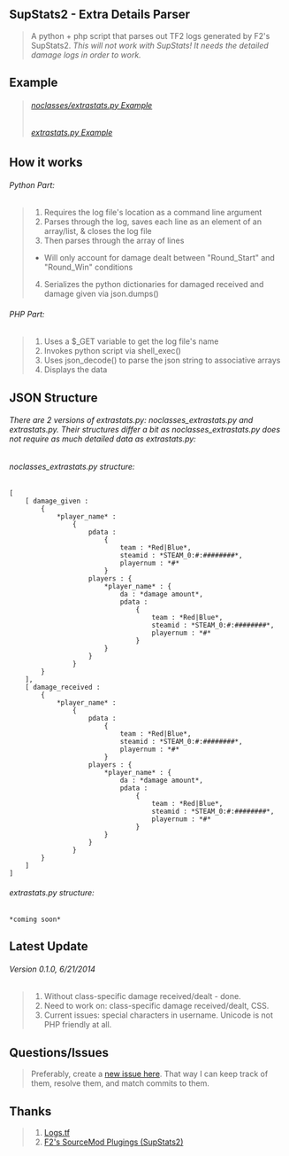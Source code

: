 ## SupStats2 - Extra Details Parser
> A python + php script that parses out TF2 logs generated by F2's SupStats2. *This will not work with SupStats! It needs the detailed damage logs in order to work.*


## Example
> ###### [*noclasses/extrastats.py* Example](http://mnemyx.net/tfstats/index.php?log=l0620012&classes=false)
>
> ###### [*extrastats.py* Example](http://mnemyx.net/tfstats/index.php?log=l0620012)


## How it works
###### Python Part:
> 1. Requires the log file's location as a command line argument
> 2. Parses through the log, saves each line as an element of an array/list, & closes the log file
> 3. Then parses through the array of lines
>	* Will only account for damage dealt between "Round_Start" and "Round_Win" conditions
> 4. Serializes the python dictionaries for damaged received and damage given via json.dumps()


###### PHP Part:
> 1. Uses a $_GET variable to get the log file's name
> 2. Invokes python script via shell_exec()
> 3. Uses json_decode() to parse the json string to associative arrays
> 4. Displays the data


## JSON Structure
###### There are 2 versions of extrastats.py: *noclasses_extrastats.py* and *extrastats.py*. Their structures differ a bit as *noclasses_extrastats.py* does not require as much detailed data as *extrastats.py*:

###### *noclasses_extrastats.py* structure:
	[ 
		[ damage_given : 
			{ 
				*player_name* : 
					{
						pdata : 
							{
								team : *Red|Blue*,
								steamid : *STEAM_0:#:########*,
								playernum : *#*
							}
						players : {
							*player_name* : {
								da : *damage amount*,
								pdata : 
									{
										team : *Red|Blue*,
										steamid : *STEAM_0:#:########*,
										playernum : *#*
									}
							}
						}
					}
			}
		],
		[ damage_received : 
			{ 
				*player_name* : 
					{
						pdata : 
							{
								team : *Red|Blue*,
								steamid : *STEAM_0:#:########*,
								playernum : *#*
							}
						players : {
							*player_name* : {
								da : *damage amount*,
								pdata : 
									{
										team : *Red|Blue*,
										steamid : *STEAM_0:#:########*,
										playernum : *#*
									}
							}
						}
					}
			}
		]
	]


###### *extrastats.py* structure:
	*coming soon*

## Latest Update
###### Version 0.1.0, 6/21/2014
> 1. Without class-specific damage received/dealt - done.
> 2. Need to work on: class-specific damage received/dealt, CSS. 
> 3. Current issues: special characters in username. Unicode is not PHP friendly at all.

## Questions/Issues
> Preferably, create a [new issue here](https://github.com/mnemyx/logstfextra/issues/new). That way I can keep track of them, resolve them, and match commits to them.

## Thanks
> 1. [Logs.tf](https://logs.tf)
> 2. [F2's SourceMod Plugings (SupStats2)](http://teamfortress.tv/thread/13598/?page=1#post-1)